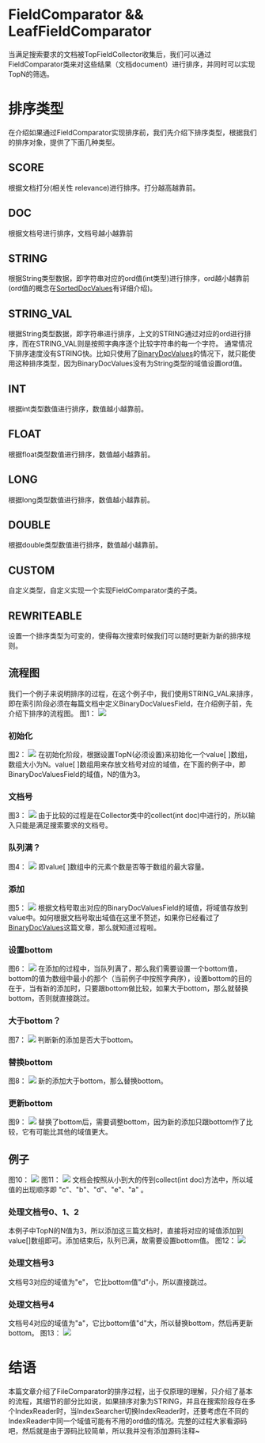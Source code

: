 # FieldComparator && LeafFieldComparator
当满足搜索要求的文档被TopFieldCollector收集后，我们可以通过FieldComparator类来对这些结果（文档document）进行排序，并同时可以实现TopN的筛选。
# 排序类型
在介绍如果通过FieldComparator实现排序前，我们先介绍下排序类型，根据我们的排序对象，提供了下面几种类型。
## SCORE
根据文档打分(相关性 relevance)进行排序。打分越高越靠前。
## DOC
根据文档号进行排序，文档号越小越靠前
## STRING
根据String类型数据，即字符串对应的ord值(int类型)进行排序，ord越小越靠前(ord值的概念在[SortedDocValues](http://www.amazingkoala.com.cn/Lucene/DocValues/2019/0219/34.html)有详细介绍)。
## STRING_VAL
根据String类型数据，即字符串进行排序，上文的STRING通过对应的ord进行排序，而在STRING_VAL则是按照字典序逐个比较字符串的每一个字符。
通常情况下排序速度没有STRING快。比如只使用了[BinaryDocValues](http://www.amazingkoala.com.cn/Lucene/DocValues/2019/0412/49.html)的情况下，就只能使用这种排序类型，因为BinaryDocValues没有为String类型的域值设置ord值。

## INT
根据int类型数值进行排序，数值越小越靠前。
## FLOAT
根据float类型数值进行排序，数值越小越靠前。
## LONG
根据long类型数值进行排序，数值越小越靠前。
## DOUBLE
根据double类型数值进行排序，数值越小越靠前。
## CUSTOM
自定义类型，自定义实现一个实现FieldComparator类的子类。
## REWRITEABLE
设置一个排序类型为可变的，使得每次搜索时候我们可以随时更新为新的排序规则。

## 流程图
我们一个例子来说明排序的过程，在这个例子中，我们使用STRING_VAL来排序，即在索引阶段必须在每篇文档中定义BinaryDocValuesField，在介绍例子前，先介绍下排序的流程图。
图1：
<img src="FieldComparator-image/1.png">

### 初始化
图2：
<img src="FieldComparator-image/2.png"> 
在初始化阶段，根据设置TopN(必须设置)来初始化一个value[ ]数组，数组大小为N。value[ ]数组用来存放文档号对应的域值，在下面的例子中，即BinaryDocValuesField的域值，N的值为3。

### 文档号
图3：
<img src="FieldComparator-image/3.png"> 
由于比较的过程是在Collector类中的collect(int doc)中进行的，所以输入只能是满足搜索要求的文档号。
### 队列满？
图4：
<img src="FieldComparator-image/4.png"> 
即value[ ]数组中的元素个数是否等于数组的最大容量。

### 添加
图5：
<img src="FieldComparator-image/5.png"> 
根据文档号取出对应的BinaryDocValuesField的域值，将域值存放到value中。如何根据文档号取出域值在这里不赘述，如果你已经看过了[BinaryDocValues](http://www.amazingkoala.com.cn/Lucene/DocValues/2019/0412/49.html)这篇文章，那么就知道过程啦。
### 设置bottom
图6：
<img src="FieldComparator-image/6.png"> 
在添加的过程中，当队列满了，那么我们需要设置一个bottom值，bottom的值为数组中最小的那个（当前例子中按照字典序），设置bottom的目的在于，当有新的添加时，只要跟bottom做比较，如果大于bottom，那么就替换bottom，否则就直接跳过。
### 大于bottom？
图7：
<img src="FieldComparator-image/7.png"> 
判断新的添加是否大于bottom。
### 替换bottom
图8：
<img src="FieldComparator-image/8.png"> 
新的添加大于bottom，那么替换bottom。
### 更新bottom
图9：
<img src="FieldComparator-image/9.png"> 
替换了bottom后，需要调整bottom，因为新的添加只跟bottom作了比较，它有可能比其他的域值更大。

## 例子
图10：
<img src="FieldComparator-image/10.png">
图11：
<img src="FieldComparator-image/11.png">
文档会按照从小到大的传到collect(int doc)方法中，所以域值的出现顺序即 "c"、"b"、"d"、"e"、"a" 。
### 处理文档号0、1、2
本例子中TopN的N值为3，所以添加这三篇文档时，直接将对应的域值添加到value[]数组即可。添加结束后，队列已满，故需要设置bottom值。
图12：
<img src="FieldComparator-image/12.png"> 
### 处理文档号3
文档号3对应的域值为"e"， 它比bottom值"d"小，所以直接跳过。
### 处理文档号4
文档号4对应的域值为"a"，它比bottom值"d"大，所以替换bottom，然后再更新bottom。
图13：
<img src="FieldComparator-image/13.png"> 
# 结语
本篇文章介绍了FileComparator的排序过程，出于仅原理的理解，只介绍了基本的流程，其细节的部分比如说，如果排序对象为STRING，并且在搜索阶段存在多个IndexReader时，当IndexSearcher切换IndexReader时，还要考虑在不同的IndexReader中同一个域值可能有不用的ord值的情况。完整的过程大家看源码吧，然后就是由于源码比较简单，所以我并没有添加源码注释~





